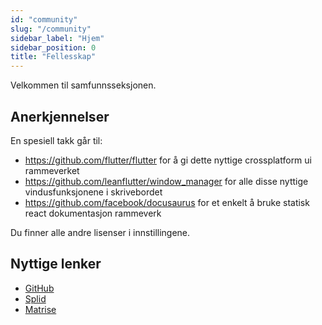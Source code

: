 ```yaml
---
id: "community"
slug: "/community"
sidebar_label: "Hjem"
sidebar_position: 0
title: "Fellesskap"
---
```


Velkommen til samfunnsseksjonen.

## Anerkjennelser

En spesiell takk går til:

* <https://github.com/flutter/flutter> for å gi dette nyttige crossplatform ui rammeverket
* <https://github.com/leanflutter/window_manager> for alle disse nyttige vindusfunksjonene i skrivebordet
* <https://github.com/facebook/docusaurus> for et enkelt å bruke statisk react dokumentasjon rammeverk

Du finner alle andre lisenser i innstillingene.

## Nyttige lenker

* [GitHub](https://github.com/LinwoodDev/Flow)
* [Splid](https://go.linwood.dev/discord)
* [Matrise](https://go.linwood.dev/matrix)
